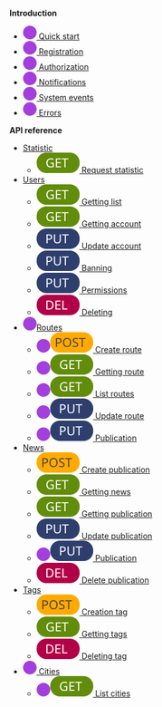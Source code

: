 <!-- docs/_sidebar.md -->
**Introduction**
- [![](images/mark.svg) Quick start]()
- [![](images/mark.svg) Registration]()
- [![](images/mark.svg) Authorization]()
- [![](images/mark.svg) Notifications]()
- [![](images/mark.svg) System events]()
- [![](images/mark.svg) Errors]()

**API reference**
- [Statistic](__statistic.md)
    - [![](images/get_request.svg) Request statistic](__statistic_data.md)
- [Users](__user.md)
    - [![](images/get_request.svg) Getting list](__user_list.md)
    - [![](images/get_request.svg) Getting account](__user_data.md)
    - [![](images/put_request.svg) Update account](__user_data_update.md)
    - [![](images/put_request.svg) Banning](__user_ban.md)
    - [![](images/put_request.svg) Permissions](__user_permissions.md)
    - [![](images/del_request.svg) Deleting](__user_delete.md)
- [![](images/mark.svg)Routes](__route.md)
    - [![](images/mark.svg)![](images/post_request.svg) Create route]()
    - [![](images/mark.svg)![](images/get_request.svg) Getting route]()
    - [![](images/mark.svg)![](images/get_request.svg) List routes]()
    - [![](images/mark.svg)![](images/put_request.svg) Update route]()
    - [![](images/mark.svg)![](images/put_request.svg) Publication]()
- [News](__news.md)
    - [![](images/post_request.svg) Create publication](__news_creation.md)
    - [![](images/get_request.svg) Getting news](__news_list.md)
    - [![](images/get_request.svg) Getting publication](__news_data.md)
    - [![](images/put_request.svg) Update publication](__news_data_update.md)
    - [![](images/mark.svg)![](images/put_request.svg) Publication](__news_publication.md)
    - [![](images/del_request.svg) Delete publication](__news_deleting.md)
- [Tags](__tag.md)
    - [![](images/post_request.svg) Creation tag](__tag_creation.md)
    - [![](images/get_request.svg) Getting tags](__tag_list.md)
    - [![](images/del_request.svg) Deleting tag](__tag_deleting.md)
- [![](images/mark.svg) Cities](__city.md)
    - [![](images/mark.svg)![](images/get_request.svg) List cities]()